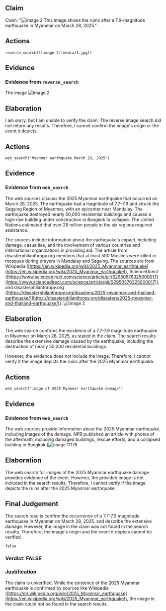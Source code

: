 ## Claim
Claim: "![image 2](media/1.jpg) This image shows the ruins after a 7.9-magnitude earthquake in Myanmar on March 28, 2025."

## Actions
```
reverse_search(![image 2](media/1.jpg))
```

## Evidence
### Evidence from `reverse_search`
The image ![image 2](media/1.jpg)

## Elaboration
I am sorry, but I am unable to verify the claim. The reverse image search did not return any results. Therefore, I cannot confirm the image's origin or the event it depicts.


## Actions
```
web_search("Myanmar earthquake March 28, 2025")
```

## Evidence
### Evidence from `web_search`
The web sources discuss the 2025 Myanmar earthquake that occurred on March 28, 2025. The earthquake had a magnitude of 7.7–7.9 and struck the Sagaing Region of Myanmar, with an epicenter near Mandalay. The earthquake destroyed nearly 50,000 residential buildings and caused a high-rise building under construction in Bangkok to collapse. The United Nations estimated that over 28 million people in the six regions required assistance.

The sources include information about the earthquake's impact, including damage, casualties, and the involvement of various countries and international organizations in providing aid. The article from disasterphilanthropy.org mentions that at least 500 Muslims were killed in mosques during prayers in Mandalay and Sagaing.
The sources are from Wikipedia ([https://en.wikipedia.org/wiki/2025_Myanmar_earthquake](https://en.wikipedia.org/wiki/2025_Myanmar_earthquake)), ScienceDirect ([https://www.sciencedirect.com/science/article/pii/S2950576325000017](https://www.sciencedirect.com/science/article/pii/S2950576325000017)), and disasterphilanthropy.org ([https://disasterphilanthropy.org/disasters/2025-myanmar-and-thailand-earthquake/](https://disasterphilanthropy.org/disasters/2025-myanmar-and-thailand-earthquake/)).
![image 2](media/1.jpg)

## Elaboration
The web search confirms the existence of a 7.7-7.9 magnitude earthquake in Myanmar on March 28, 2025, as stated in the claim. The search results describe the extensive damage caused by the earthquake, including the destruction of nearly 50,000 residential buildings.

However, the evidence does not include the image. Therefore, I cannot verify if the image depicts the ruins after the 2025 Myanmar earthquake.


## Actions
```
web_search("image of 2025 Myanmar earthquake damage")
```

## Evidence
### Evidence from `web_search`
The web sources provide information about the 2025 Myanmar earthquake, including images of the damage. NPR published an article with photos of the aftermath, including damaged buildings, rescue efforts, and a collapsed building in Bangkok (![image 11178](media/2025-08-31_09-31-1756632706-776455.jpg)

## Elaboration
The web search for images of the 2025 Myanmar earthquake damage provides evidence of the event. However, the provided image is not included in the search results. Therefore, I cannot verify if the image depicts the ruins after the 2025 Myanmar earthquake.


## Final Judgement
The search results confirm the occurrence of a 7.7-7.9 magnitude earthquake in Myanmar on March 28, 2025, and describe the extensive damage. However, the image in the claim was not found in the search results. Therefore, the image's origin and the event it depicts cannot be verified.

`false`

### Verdict: FALSE

### Justification
The claim is unverified. While the existence of the 2025 Myanmar earthquake is confirmed by sources like Wikipedia ([https://en.wikipedia.org/wiki/2025_Myanmar_earthquake](https://en.wikipedia.org/wiki/2025_Myanmar_earthquake)), the image in the claim could not be found in the search results.
